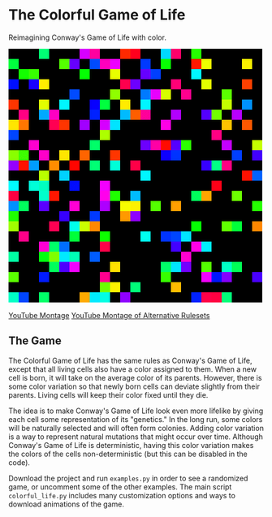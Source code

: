 # The Colorful Game of Life
Reimagining Conway's Game of Life with color.

![example.gif](https://github.com/adam-zheleznyak/colorful-life/blob/master/example.gif?raw=true)

[YouTube Montage](https://youtu.be/RG0_Fw-aKpY)
[YouTube Montage of Alternative Rulesets](https://youtu.be/qSU_csTgVIA)

## The Game
The Colorful Game of Life has the same rules as Conway's Game of Life, except that all living cells also have a color assigned to them. When a new cell is born, it will take on the average color of its parents. However, there is some color variation so that newly born cells can deviate slightly from their parents. Living cells will keep their color fixed until they die.

The idea is to make Conway's Game of Life look even more lifelike by giving each cell some representation of its "genetics." In the long run, some colors will be naturally selected and will often form colonies. Adding color variation is a way to represent natural mutations that might occur over time. Although Conway's Game of Life is deterministic, having this color variation makes the colors of the cells non-deterministic (but this can be disabled in the code).

Download the project and run `examples.py` in order to see a randomized game, or uncomment some of the other examples. The main script `colorful_life.py` includes many customization options and ways to download animations of the game.
